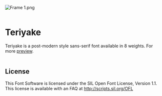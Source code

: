![Frame 1.png](https://i.loli.net/2021/04/13/ihYzesnVWGXPRFZ.png)
<br/>
<br/>
# Teriyake

Teriyake is a post-modern style sans-serif font available in 8 weights. For more [preview](https://www.behance.net/gallery/108675449/Teriyake).
<br/>
<br/>
## License

This Font Software is licensed under the SIL Open Font License, Version 1.1.
This license is available with an FAQ at http://scripts.sil.org/OFL





